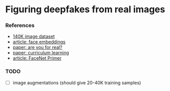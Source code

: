 # Figuring deepfakes from real images


### References

+ [140K image dataset][data_def]
+ [article: face embeddings][medium_facenet]
+ [paper: are you for real?][paper_1]
+ [paper: curriculum learning][ybenigo_paper]
+ [article: FaceNet Primer][facenet_primer]

### TODO

- [ ] image augmentations (should give 20-40K training samples)


[data_def]: https://www.kaggle.com/datasets/xhlulu/140k-real-and-fake-faces
[medium_facenet]: https://medium.com/analytics-vidhya/introduction-to-facenet-a-unified-embedding-for-face-recognition-and-clustering-dbdac8e6f02
[paper_1]: https://www.sciencedirect.com/science/article/pii/S0042698922000852
[ybenigo_paper]: https://dl.acm.org/doi/abs/10.1145/1553374.1553380?casa_token=owb9sqlwUC8AAAAA:1CuIQfEyytFkSTysHZk1M-iAQYCLFEYq_6x-sldCh70a6Ffo86QhhsQrLf_pNwqV7C46eNQY7ig
[facenet_primer]: https://dl.acm.org/doi/abs/10.1145/1553374.1553380?casa_token=owb9sqlwUC8AAAAA:1CuIQfEyytFkSTysHZk1M-iAQYCLFEYq_6x-sldCh70a6Ffo86QhhsQrLf_pNwqV7C46eNQY7ig